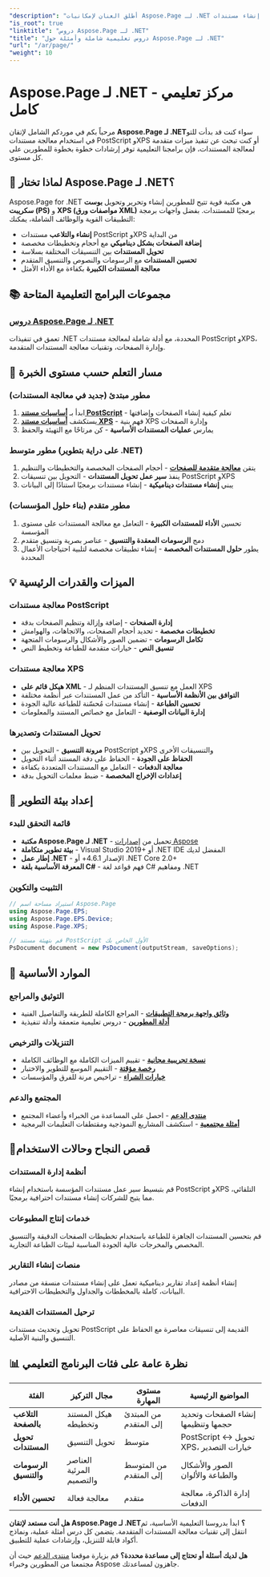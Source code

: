 ```yaml
---
"description": "أطلق العنان لإمكانيات Aspose.Page لـ .NET مع دروس تعليمية تُغطي إنشاء مستندات PostScript وXPS ومعالجتها وتحسينها. أتقن المهارات من الأساسيات إلى التقنيات المتقدمة بسهولة."
"is_root": true
"linktitle": "دروس Aspose.Page لـ .NET"
"title": "دروس تعليمية شاملة وأمثلة حول Aspose.Page لـ .NET"
"url": "/ar/page/"
"weight": 10
---
```


# Aspose.Page لـ .NET - مركز تعليمي كامل

مرحباً بكم في موردكم الشامل لإتقان **Aspose.Page لـ .NET**سواء كنت قد بدأت للتو في استخدام معالجة مستندات PostScript وXPS أو كنت تبحث عن تنفيذ ميزات متقدمة لمعالجة المستندات، فإن برامجنا التعليمية توفر إرشادات خطوة بخطوة للمطورين على كل مستوى.

## 🚀 لماذا تختار Aspose.Page لـ .NET؟

Aspose.Page for .NET هي مكتبة قوية تتيح للمطورين إنشاء وتحرير وتحويل **بوست سكريبت (PS)** و **XPS (مواصفات ورق XML)** برمجيًا للمستندات. بفضل واجهات برمجة التطبيقات القوية والوظائف الشاملة، يمكنك:

- **إنشاء والتلاعب** مستندات PostScript وXPS من البداية
- **إضافة الصفحات بشكل ديناميكي** مع أحجام وتخطيطات مخصصة  
- **تحويل المستندات** بين التنسيقات المختلفة بسلاسة
- **تحسين المستندات** مع الرسومات والنصوص والتنسيق المتقدم
- **معالجة المستندات الكبيرة** بكفاءة مع الأداء الأمثل

## 📚 مجموعات البرامج التعليمية المتاحة

### **[دروس Aspose.Page لـ .NET](/page/net/)**
تعمق في تنفيذات .NET المحددة، مع أدلة شاملة لمعالجة مستندات PostScript وXPS، وإدارة الصفحات، وتقنيات معالجة المستندات المتقدمة.

## 🎯 مسار التعلم حسب مستوى الخبرة

### **مطور مبتدئ** (جديد في معالجة المستندات)
1. ابدأ بـ **[أساسيات مستند PostScript](/page/net/master-page-manipulation/add-page-to-postscript-document/)** - تعلم كيفية إنشاء الصفحات وإضافتها
2. يستكشف **[أساسيات مستند XPS](/page/net/master-page-manipulation/adding-page-to-xps-document/)** - فهم بنية XPS وإدارة الصفحات
3. يمارس **عمليات المستندات الأساسية** - كن مرتاحًا مع التهيئة والحفظ

### **مطور متوسط** (على دراية بتطوير .NET)
1. يتقن **[معالجة متقدمة للصفحات](/page/net/master-page-manipulation/)** - أحجام الصفحات المخصصة والتخطيطات والتنظيم
2. ينفذ **سير عمل تحويل المستندات** - التحويل بين تنسيقات PostScript وXPS
3. يبني **إنشاء مستندات ديناميكية** - إنشاء مستندات برمجيًا استنادًا إلى البيانات

### **مطور متقدم** (بناء حلول المؤسسات)
1. تحسين **الأداء للمستندات الكبيرة** - التعامل مع معالجة المستندات على مستوى المؤسسة
2. دمج **الرسومات المعقدة والتنسيق** - عناصر بصرية وتنسيق متقدم
3. يطور **حلول المستندات المخصصة** - إنشاء تطبيقات مخصصة لتلبية احتياجات الأعمال المحددة

## 💡 الميزات والقدرات الرئيسية

### **معالجة مستندات PostScript**
- **إدارة الصفحات** - إضافة وإزالة وتنظيم الصفحات بدقة
- **تخطيطات مخصصة** - تحديد أحجام الصفحات، والاتجاهات، والهوامش
- **تكامل الرسومات** - تضمين الصور والأشكال والرسومات المتجهة
- **تنسيق النص** - خيارات متقدمة للطباعة وتخطيط النص

### **معالجة مستندات XPS**
- **هيكل قائم على XML** - العمل مع تنسيق المستندات المنظم لـ XPS
- **التوافق بين الأنظمة الأساسية** - التأكد من عمل المستندات عبر أنظمة مختلفة
- **تحسين الطباعة** - إنشاء مستندات مُحسّنة للطباعة عالية الجودة
- **إدارة البيانات الوصفية** - التعامل مع خصائص المستند والمعلومات

### **تحويل المستندات وتصديرها**
- **مرونة التنسيق** - التحويل بين PostScript وXPS والتنسيقات الأخرى
- **الحفاظ على الجودة** - الحفاظ على دقة المستند أثناء التحويل
- **معالجة الدفعات** - التعامل مع المستندات المتعددة بكفاءة
- **إعدادات الإخراج المخصصة** - ضبط معلمات التحويل بدقة

## 🔧 إعداد بيئة التطوير

### **قائمة التحقق للبدء**
- **مكتبة Aspose.Page لـ .NET** - تحميل من [إصدارات Aspose](https://releases.aspose.com/page/net/)
- **بيئة تطوير متكاملة** - Visual Studio 2019+ أو .NET IDE المفضل لديك
- **إطار عمل .NET** - الإصدار 4.6.1+ أو .NET Core 2.0+
- **المعرفة الأساسية بلغة C#** - فهم قواعد لغة C# ومفاهيم .NET

### **التثبيت والتكوين**
```csharp
// استيراد مساحة اسم Aspose.Page
using Aspose.Page.EPS;
using Aspose.Page.EPS.Device;
using Aspose.Page.XPS;

// قم بتهيئة مستند PostScript الأول الخاص بك
PsDocument document = new PsDocument(outputStream, saveOptions);
```

## 🔗 الموارد الأساسية

### **التوثيق والمراجع**
- **[وثائق واجهة برمجة التطبيقات](https://reference.aspose.com/page/net/)** - المراجع الكاملة للطريقة والتفاصيل الفنية
- **[أدلة المطورين](https://docs.aspose.com/page/net/)** - دروس تعليمية متعمقة وأدلة تنفيذية

### **التنزيلات والترخيص**
- **[نسخة تجريبية مجانية](https://releases.aspose.com/page/net/)** - تقييم الميزات الكاملة مع الوظائف الكاملة
- **[رخصة مؤقتة](https://purchase.conholdate.com/temporary-license/)** - التقييم الموسع للتطوير والاختبار
- **[خيارات الشراء](https://purchase.conholdate.com/buy)** - تراخيص مرنة للفرق والمؤسسات

### **المجتمع والدعم**
- **[منتدى الدعم](https://forum.aspose.com/c/page/39)** - احصل على المساعدة من الخبراء وأعضاء المجتمع
- **[أمثلة مجتمعية](https://github.com/aspose-page/Aspose.Page-for-.NET)** - استكشف المشاريع النموذجية ومقتطفات التعليمات البرمجية

## 🎯قصص النجاح وحالات الاستخدام

### **أنظمة إدارة المستندات**
قم بتبسيط سير عمل مستندات المؤسسة باستخدام إنشاء PostScript وXPS التلقائي، مما يتيح للشركات إنشاء مستندات احترافية برمجيًا.

### **خدمات إنتاج المطبوعات**
قم بتحسين المستندات الجاهزة للطباعة باستخدام تخطيطات الصفحات الدقيقة والتنسيق المخصص والمخرجات عالية الجودة المناسبة لبيئات الطباعة التجارية.

### **منصات إنشاء التقارير**
إنشاء أنظمة إعداد تقارير ديناميكية تعمل على إنشاء مستندات منسقة من مصادر البيانات، كاملة بالمخططات والجداول والتخطيطات الاحترافية.

### **ترحيل المستندات القديمة**
تحويل وتحديث مستندات PostScript القديمة إلى تنسيقات معاصرة مع الحفاظ على التنسيق والبنية الأصلية.

## 📊 نظرة عامة على فئات البرنامج التعليمي

| الفئة | مجال التركيز | مستوى المهارة | المواضيع الرئيسية |
|----------|------------|------------|------------|
| **التلاعب بالصفحة** | هيكل المستند وتخطيطه | من المبتدئ إلى المتقدم | إنشاء الصفحات وتحديد حجمها وتنظيمها |
| **تحويل المستندات** | تحويل التنسيق | متوسط | PostScript ↔ تحويل XPS، خيارات التصدير |
| **الرسومات والتنسيق** | العناصر المرئية والتصميم | من المتوسط إلى المتقدم | الصور والأشكال والطباعة والألوان |
| **تحسين الأداء** | معالجة فعالة | متقدم | إدارة الذاكرة، معالجة الدفعات |

**هل أنت مستعد لإتقان Aspose.Page لـ .NET؟** ابدأ بدروسنا التعليمية الأساسية، ثم انتقل إلى تقنيات معالجة المستندات المتقدمة. يتضمن كل درس أمثلة عملية، ونماذج أكواد قابلة للتنزيل، وإرشادات عملية للتطبيق.

**هل لديك أسئلة أو تحتاج إلى مساعدة محددة؟** قم بزيارة موقعنا [منتدى الدعم](https://forum.aspose.com/c/page/39) حيث أن مجتمعنا من المطورين وخبراء Aspose جاهزون لمساعدتك.